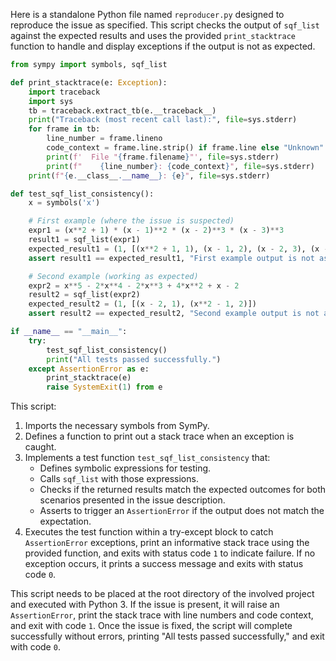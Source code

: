 Here is a standalone Python file named `reproducer.py` designed to reproduce the issue as specified. This script checks the output of `sqf_list` against the expected results and uses the provided `print_stacktrace` function to handle and display exceptions if the output is not as expected.

```python
from sympy import symbols, sqf_list

def print_stacktrace(e: Exception):
    import traceback
    import sys
    tb = traceback.extract_tb(e.__traceback__)
    print("Traceback (most recent call last):", file=sys.stderr)
    for frame in tb:
        line_number = frame.lineno
        code_context = frame.line.strip() if frame.line else "Unknown"
        print(f'  File "{frame.filename}"', file=sys.stderr)
        print(f"    {line_number}: {code_context}", file=sys.stderr)
    print(f"{e.__class__.__name__}: {e}", file=sys.stderr)

def test_sqf_list_consistency():
    x = symbols('x')

    # First example (where the issue is suspected)
    expr1 = (x**2 + 1) * (x - 1)**2 * (x - 2)**3 * (x - 3)**3
    result1 = sqf_list(expr1)
    expected_result1 = (1, [(x**2 + 1, 1), (x - 1, 2), (x - 2, 3), (x - 3, 3)])
    assert result1 == expected_result1, "First example output is not as expected."

    # Second example (working as expected)
    expr2 = x**5 - 2*x**4 - 2*x**3 + 4*x**2 + x - 2
    result2 = sqf_list(expr2)
    expected_result2 = (1, [(x - 2, 1), (x**2 - 1, 2)])
    assert result2 == expected_result2, "Second example output is not as expected."

if __name__ == "__main__":
    try:
        test_sqf_list_consistency()
        print("All tests passed successfully.")
    except AssertionError as e:
        print_stacktrace(e)
        raise SystemExit(1) from e
```

This script:

1. Imports the necessary symbols from SymPy.
2. Defines a function to print out a stack trace when an exception is caught.
3. Implements a test function `test_sqf_list_consistency` that:
   - Defines symbolic expressions for testing.
   - Calls `sqf_list` with those expressions.
   - Checks if the returned results match the expected outcomes for both scenarios presented in the issue description.
   - Asserts to trigger an `AssertionError` if the output does not match the expectation.
4. Executes the test function within a try-except block to catch `AssertionError` exceptions, print an informative stack trace using the provided function, and exits with status code `1` to indicate failure. If no exception occurs, it prints a success message and exits with status code `0`.

This script needs to be placed at the root directory of the involved project and executed with Python 3. If the issue is present, it will raise an `AssertionError`, print the stack trace with line numbers and code context, and exit with code `1`. Once the issue is fixed, the script will complete successfully without errors, printing "All tests passed successfully," and exit with code `0`.